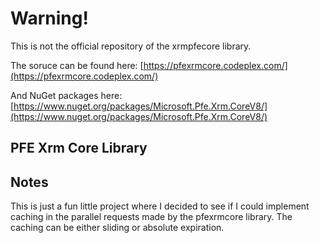 # Warning!
This is not the official repository of the xrmpfecore library.

The soruce can be found here:
[https://pfexrmcore.codeplex.com/](https://pfexrmcore.codeplex.com/)

And NuGet packages here:
[https://www.nuget.org/packages/Microsoft.Pfe.Xrm.CoreV8/](https://www.nuget.org/packages/Microsoft.Pfe.Xrm.CoreV8/)

## PFE Xrm Core Library
## Notes
This is just a fun little project where I decided to see if I could implement caching in the parallel requests made by the pfexrmcore library. The caching can be either sliding or absolute expiration.